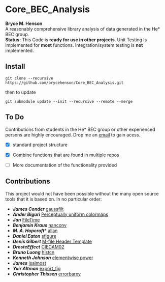# Core_BEC_Analysis
**Bryce M. Henson**  
A reasonably comprehensive library analysis of data generated in the He* BEC group.  
**Status:** This Code is **ready for use in other projects**. Unit Testing is implemented for **most** functions. Integration/system testing is **not** implemented.

## Install
``` 
git clone --recursive https://github.com/brycehenson/Core_BEC_Analysis.git
```
then to update 
```
git submodule update --init --recursive --remote --merge
```

## To Do
Contributions from students in the He* BEC group or other experienced persons are highly encouraged. Drop me an [email](mailto:bryce.m.henson+github.Core_BEC_Analysis@gmail.com?subject=I%20would%20Like%20to%20Contribute[github][Core_BEC_Analysis]) to gain acess.
- [X] standard project structure
- [X] Combine functions that are found in multiple repos
- [ ] More documentation of the functionality provided


## Contributions  
This project would not have been possible without the many open source tools that it is based on. In no particular order: 

* ***James Conder*** [gaussfilt](https://au.mathworks.com/matlabcentral/fileexchange/43182-gaussfilt-t-z-sigma)
* ***Ander Biguri*** [Perceptually uniform colormaps](https://au.mathworks.com/matlabcentral/fileexchange/51986-perceptually-uniform-colormaps)
* ***Jan*** [FileTime](https://au.mathworks.com/matlabcentral/fileexchange/24671-filetime)
* ***Benjamin Kraus*** [nanconv](https://au.mathworks.com/matlabcentral/fileexchange/41961-nanconv)
* ***M. A. Hopcroft**** [allan](https://au.mathworks.com/matlabcentral/fileexchange/13246-allan)
* ***Daniel Eaton***  [sfigure](https://au.mathworks.com/matlabcentral/fileexchange/8919-smart-silent-figure)
* ***Denis Gilbert***  [M-file Header Template](https://au.mathworks.com/matlabcentral/fileexchange/4908-m-file-header-template)
* ***DrosteEffect***  [CIECAM02](https://github.com/DrosteEffect/CIECAM02)
* ***Bruno Luong*** [histcn](https://au.mathworks.com/matlabcentral/fileexchange/23897-n-dimensional-histogram)
* ***Kenneth Johnson*** [elementwise power](https://au.mathworks.com/matlabcentral/fileexchange/44574-elementwise-power)
* ***James*** [isalmost](https://au.mathworks.com/matlabcentral/fileexchange/15816-isalmost)
* ***Yair Altman*** [export_fig](https://github.com/altmany/export_fig)
* ***Christopher Thissen*** [errorbarxy](https://github.com/cthissen/errorbarxy)

